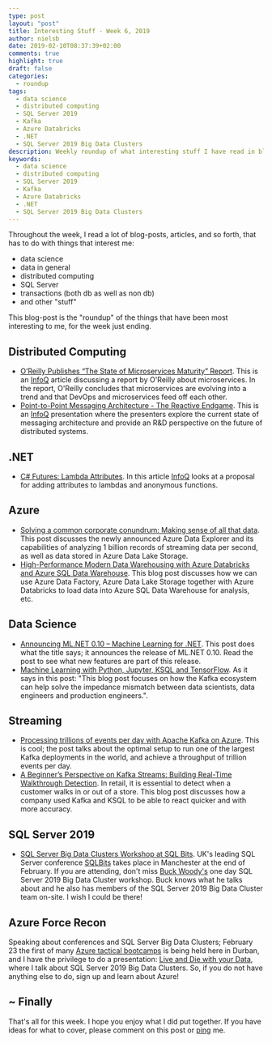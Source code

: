 ```yaml
---
type: post
layout: "post"
title: Interesting Stuff - Week 6, 2019
author: nielsb
date: 2019-02-10T08:37:39+02:00
comments: true
highlight: true
draft: false
categories:
  - roundup
tags:
  - data science
  - distributed computing
  - SQL Server 2019
  - Kafka
  - Azure Databricks
  - .NET
  - SQL Server 2019 Big Data Clusters
description: Weekly roundup of what interesting stuff I have read in blogs etc.
keywords:
  - data science
  - distributed computing
  - SQL Server 2019
  - Kafka
  - Azure Databricks
  - .NET
  - SQL Server 2019 Big Data Clusters   
---
```


Throughout the week, I read a lot of blog-posts, articles, and so forth, that has to do with things that interest me:

* data science
* data in general
* distributed computing
* SQL Server
* transactions (both db as well as non db)
* and other "stuff"

This blog-post is the "roundup" of the things that have been most interesting to me, for the week just ending.

<!--more-->

## Distributed Computing

* [O’Reilly Publishes “The State of Microservices Maturity” Report][1]. This is an [InfoQ][iq] article discussing a report by O'Reilly about microservices. In the report, O'Reilly concludes that microservices are evolving into a trend and that DevOps and microservices feed off each other.
* [Point-to-Point Messaging Architecture - The Reactive Endgame][2]. This is an [InfoQ][iq] presentation where the presenters explore the current state of messaging architecture and provide an R&D perspective on the future of distributed systems.

## .NET

* [C# Futures: Lambda Attributes][3]. In this article [InfoQ][iq] looks at a proposal for adding attributes to lambdas and anonymous functions.

## Azure

* [Solving a common corporate conundrum: Making sense of all that data][4]. This post discusses the newly announced Azure Data Explorer and its capabilities of analyzing 1 billion records of streaming data per second, as well as data stored in Azure Data Lake Storage.
* [High-Performance Modern Data Warehousing with Azure Databricks and Azure SQL Data Warehouse][5]. This blog post discusses how we can use Azure Data Factory, Azure Data Lake Storage together with Azure Databricks to load data into Azure SQL Data Warehouse for analysis, etc.

## Data Science

* [Announcing ML.NET 0.10 – Machine Learning for .NET][6]. This post does what the title says; it announces the release of ML.NET 0.10. Read the post to see what new features are part of this release.
* [Machine Learning with Python, Jupyter, KSQL and TensorFlow][7]. As it says in this post: "This blog post focuses on how the Kafka ecosystem can help solve the impedance mismatch between data scientists, data engineers and production engineers.".

## Streaming

* [Processing trillions of events per day with Apache Kafka on Azure][8]. This is cool; the post talks about the optimal setup to run one of the largest Kafka deployments in the world, and achieve a throughput of trillion events per day.
* [A Beginner’s Perspective on Kafka Streams: Building Real-Time Walkthrough Detection][9]. In retail, it is essential to detect when a customer walks in or out of a store. This blog post discusses how a company used Kafka and KSQL to be able to react quicker and with more accuracy.

## SQL Server 2019

* [SQL Server Big Data Clusters Workshop at SQL Bits][10]. UK's leading SQL Server conference [SQLBits][11] takes place in Manchester at the end of February. If you are attending, don't miss [Buck Woody's][buckw] one day SQL Server 2019 Big Data Cluster workshop. Buck knows what he talks about and he also has members of the SQL Server 2019 Big Data Cluster team on-site. I wish I could be there!

## Azure Force Recon

Speaking about conferences and SQL Server Big Data Clusters; February 23 the first of many [Azure tactical bootcamps][12] is being held here in Durban, and I have the privilege to do a presentation: [Live and Die with your Data][13], where I talk about SQL Server 2019 Big Data Clusters. So, if you do not have anything else to do, sign up and learn about Azure!

## ~ Finally

That's all for this week. I hope you enjoy what I did put together. If you have ideas for what to cover, please comment on this post or [ping][ma] me.

[ma]: mailto:niels.it.berglund@gmail.com
[mp]: https://blog.acolyer.org
[iq]: https://www.infoq.com/
[ew]: http://sqlonice.com/
[re]: http://blog.revolutionanalytics.com
[sqsk]: https://www.sqlskills.com
[mdaveyblog]: https://mdavey.wordpress.com/
[charlblog]: https://charlla.com/

[jovpop]: https://twitter.com/JovanPop_MSFT
[bobw]: https://twitter.com/bobwardms
[revod]: https://twitter.com/revodavid
[lonny]: https://twitter.com/sqL_handLe
[ewtw]: https://twitter.com/sqlOnIce
[buckw]: https://twitter.com/BuckWoodyMSFT
[mattw]: https://twitter.com/matthewwarren
[murba]: https://twitter.com/muratdemirbas
[daveda]: https://twitter.com/davidthecoder
[adcol]: https://twitter.com/adriancolyer
[jesrod]: https://twitter.com/jrdothoughts
[tomaz]: https://twitter.com/tomaz_tsql
[dataart]: https://twitter.com/dataartisans
[luis]: https://twitter.com/luis_de_sousa
[benstop]: https://twitter.com/benstopford
[conflu]: https://twitter.com/confluentinc
[tylert]: https://twitter.com/tyler_treat
[andrewng]: https://twitter.com/AndrewYNg
[lawr]: https://twitter.com/bytezn
[jue]: https://twitter.com/b0rk
[yan]: https://twitter.com/theburningmonk
[danny]: https://twitter.com/g9yuayon
[rmoff]: https://twitter.com/rmoff
[ryansw]: https://twitter.com/ryanswanstrom
[pabloc]: https://twitter.com/pabloc_ds
[mklep]: https://twitter.com/martinkl
[mdavey]: https://twitter.com/matt_davey
[jboner]: https://twitter.com/jboner
[joeduff]: https://twitter.com/funcOfJoe
[charl]: https://twitter.com/charllamprecht
[dbricks]: https://twitter.com/databricks
[adsit]: https://twitter.com/SitnikAdam
[vicky]: https://twitter.com/vickyharp
[dscentral]: https://twitter.com/DataScienceCtrl
[natemc]: https://twitter.com/natemcmaster

[1]: https://www.infoq.com/news/2019/02/Oreilly-microservices-maturity
[2]: https://www.infoq.com/presentations/messaging-architecture-future
[3]: https://www.infoq.com/news/2019/02/CSharp-Lambda-Attributes
[4]: https://blogs.microsoft.com/ai/azure-data-explorer-lake-storage/
[5]: https://databricks.com/blog/2019/02/07/high-performance-modern-data-warehousing-with-azure-databricks-and-azure-sql-dw.html
[6]: https://blogs.msdn.microsoft.com/dotnet/2019/02/07/announcing-ml-net-0-10-machine-learning-for-net/
[7]: https://www.confluent.io/blog/machine-learning-with-python-jupyter-ksql-tensorflow
[8]: https://azure.microsoft.com/en-us/blog/processing-trillions-of-events-per-day-with-apache-kafka-on-azure/
[9]: https://www.confluent.io/blog/beginners-perspective-kafka-streams-building-real-time-walkthrough-detection
[10]: https://buckwoody.wordpress.com/2019/02/02/sql-server-big-data-clusters-workshop-at-sql-bits/
[11]: https://sqlbits.com/
[12]: https://www.meetup.com/Azure-Transformation-Labs/events/258705868/
[13]: https://www.linkedin.com/feed/update/activity:6500043306041384960/
